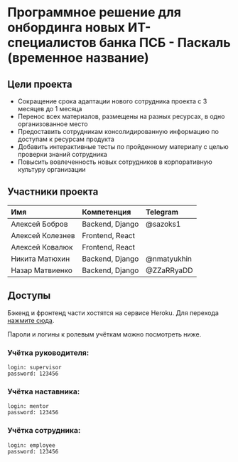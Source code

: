 # Программное решение для онбординга новых ИТ-специалистов банка ПСБ - Паскаль (временное название)

## Цели проекта

* Сокращение срока адаптации нового сотрудника проекта с 3 месяцев до 1 месяца
* Перенос всех материалов, размещены на разных ресурсах, в одно организованное место
* Предоставить сотрудникам консолидированную информацию по доступам к ресурсам продукта
* Добавить интерактивные тесты по пройденному материалу с целью проверки знаний сотрудника
* Повысить вовлеченность новых сотрудников в корпоративную культуру организации

## Участники проекта

| Имя              |         Компетенция         | Telegram    |
|:-----------------|:----------------------------|:------------|
| Алексей Бобров   | Backend, Django             | @sazoks1    |
| Алексей Колезнев | Frontend, React             |             |
| Алексей Ковалюк  | Frontend, React             |             |
| Никита Матюхин   | Backend, Django             | @nmatyukhin |
| Назар Матвиенко  | Backend, Django             | @ZZaRRyaDD  |

## Доступы

Бэкенд и фронтенд части хостятся на сервисе Heroku. Для перехода [нажмите сюда](https://backend-final-cp-21.herokuapp.com/ "Задеплоенная версия").

Пароли и логины к ролевым учёткам можно посмотреть ниже.

### Учётка руководителя:
```
login: supervisor
password: 123456
```
### Учётка наставника:
```
login: mentor
password: 123456
```
### Учётка сотрудника:
```
login: employee
password: 123456
```
